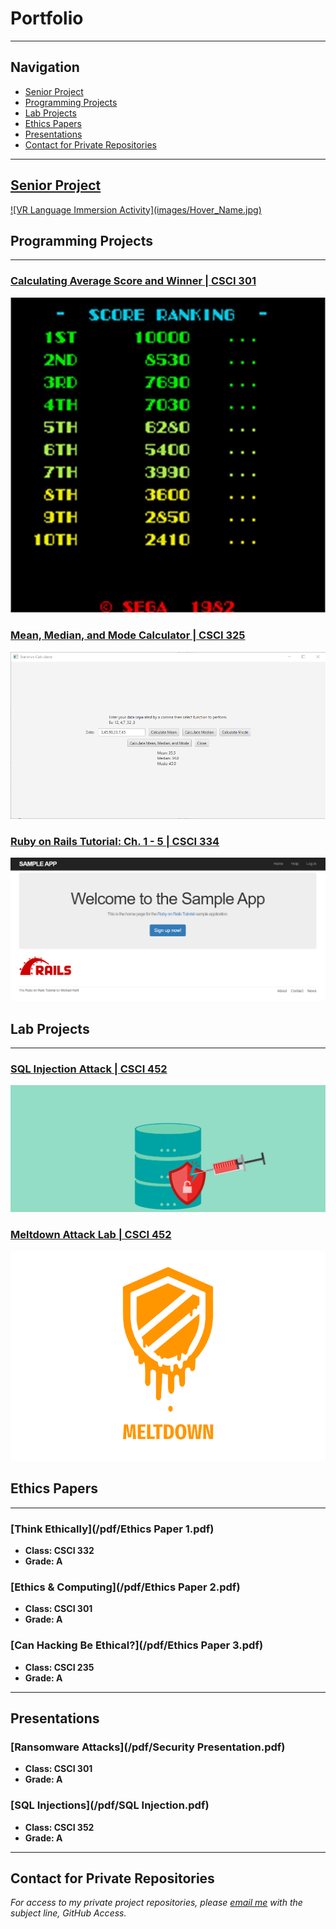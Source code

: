 # Portfolio

---

## Navigation

- [Senior Project](#senior-project)
- [Programming Projects](#programming-projects)
- [Lab Projects](#lab-projects)
- [Ethics Papers](#ethics-papers)
- [Presentations](#presentations)
- [Contact for Private Repositories](#contact-for-private-repositories)

---

## <a href="https://github.com/Mick7028/CSU-Senior-Project/blob/master/docs/Defense_Documentation.md" target="_blank">Senior Project</a>

<a href="https://github.com/Mick7028/CSU-Senior-Project/blob/master/docs/Defense_Documentation.md" target="_blank">
  ![VR Language Immersion Activity](images/Hover_Name.jpg)
</a>

## Programming Projects

---

### [Calculating Average Score and Winner | CSCI 301](project1)

[![Score Ranking](images/ScoreRanking.jpg)](project1)

### [Mean, Median, and Mode Calculator | CSCI 325](project2)

[![Menu of project2](images/project_2_images/All.png)](project2)

### [Ruby on Rails Tutorial: Ch. 1 - 5 | CSCI 334](project3)

[![Project 3 Thumbnail Name](images/RubyOnRails.png)](project3)

## Lab Projects

---

### [SQL Injection Attack | CSCI 452](project4)

[![Project 4 Thumbnail Name](images/SQLInjection.png)](project4)

### [Meltdown Attack Lab | CSCI 452](project5)

[![Project 5 Thumbnail Name](images/Meltdown.png)](project5)

## Ethics Papers
-------------

### [Think Ethically](/pdf/Ethics Paper 1.pdf)

-   **Class: CSCI 332**  
-   **Grade: A**

### [Ethics & Computing](/pdf/Ethics Paper 2.pdf)

-   **Class: CSCI 301** 
-   **Grade: A**

### [Can Hacking Be Ethical?](/pdf/Ethics Paper 3.pdf)

-   **Class: CSCI 235** 
-   **Grade: A**

---

## Presentations

### [Ransomware Attacks](/pdf/Security Presentation.pdf)

- **Class: CSCI 301**  
- **Grade: A**

### [SQL Injections](/pdf/SQL Injection.pdf)

- **Class: CSCI 352**  
- **Grade: A**

---

## Contact for Private Repositories

*For access to my private project repositories, please [email me](mailto:michaelson1999@gmail.com?subject=GitHub%20Access) with the subject line, GitHub Access.*
